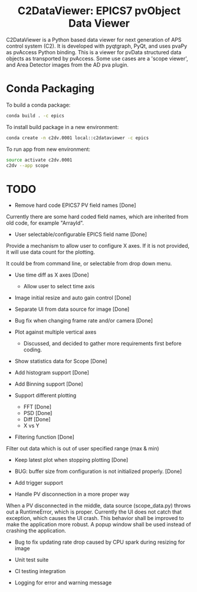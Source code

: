 
<p align="center">
  <h1 align="center">C2DataViewer: EPICS7 pvObject Data Viewer</h1>
</p>

C2DataViewer is a Python based data viewer for next generation of APS control system (C2).
It is developed with pyqtgraph, PyQt, and uses pvaPy as pvAccess Python binding.
This is a viewer for pvData structured data objects as transported by pvAccess. Some use cases are a 'scope viewer',
and Area Detector images from the AD pva plugin.

# Conda Packaging

To build a conda package:
```bash
conda build . -c epics
```

To install build package in a new environment:
```bash
conda create -n c2dv.0001 local::c2dataviewer -c epics
```

To run app from new environment:
```bash
source activate c2dv.0001
c2dv --app scope
```

# TODO
* Remove hard code EPICS7 PV field names [Done]

Currently there are some hard coded field names, which are inherited from old code, for example "ArrayId".

* User selectable/configurable EPICS field name [Done]

Provide a mechanism to allow user to configure X axes. If it is not provided, it will use data count for the plotting.

It could be from command line, or selectable from drop down menu.

* Use time diff as X axes [Done]
    * Allow user to select time axis

* Image initial resize and auto gain control [Done]

* Separate UI from data source for image [Done]

* Bug fix when changing frame rate and/or camera [Done]

* Plot against multiple vertical axes
    * Discussed, and decided to gather more requirements first before coding.

* Show statistics data for Scope [Done]

* Add histogram support [Done]

* Add Binning support [Done]

* Support different plotting 
    * FFT [Done]
    * PSD [Done]
    * Diff [Done]
    * X vs Y

* Filtering function [Done]

Filter out data which is out of user specified range (max & min)

* Keep latest plot when stopping plotting [Done]

* BUG: buffer size from configuration is not initialized properly. [Done]

* Add trigger support

* Handle PV disconnection in a more proper way

When a PV disconnected in the middle, data source (scope_data.py) throws out a RuntimeError, which is proper.
Currently the UI does not catch that exception, which causes the UI crash.
This behavior shall be improved to make the application more robust.
A popup window shall be used instead of crashing the application. 

* Bug to fix updating rate drop caused by CPU spark during resizing for image

* Unit test suite

* CI testing integration

* Logging for error and warning message
